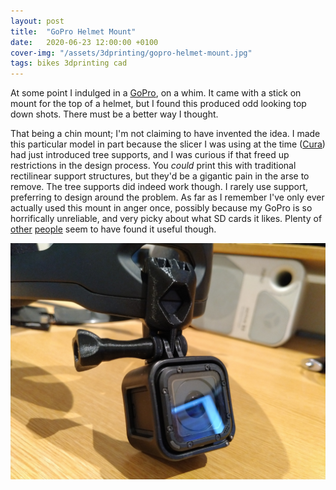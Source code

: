 ```yaml
---
layout: post
title:  "GoPro Helmet Mount"
date:   2020-06-23 12:00:00 +0100
cover-img: "/assets/3dprinting/gopro-helmet-mount.jpg"
tags: bikes 3dprinting cad
---
```

At some point I indulged in a [GoPro](https://gopro.com/), on a whim. It came with a stick on mount for the top of a helmet, but I found this produced odd looking top down shots. There must be a better way I thought.

That being a chin mount; I'm not claiming to have invented the idea. I made this particular model in part because the slicer I was using at the time ([Cura](https://ultimaker.com/software/ultimaker-cura/)) had just introduced tree supports, and I was curious if that freed up restrictions in the design process. You *could* print this with traditional rectilinear support structures, but they'd be a gigantic pain in the arse to remove. The tree supports did indeed work though. I rarely use support, preferring to design around the problem. As far as I remember I've only ever actually used this mount in anger once, possibly because my GoPro is so horrifically unreliable, and very picky about what SD cards it likes. Plenty of [other](https://www.thingiverse.com/thing:4389872) [people](https://www.printables.com/model/156672-gopro-chin-mount-for-bell-super-3r) seem to have found it useful though.

![GoPro Helmet Mount](/assets/3dprinting/gopro-helmet-mount.jpg)
